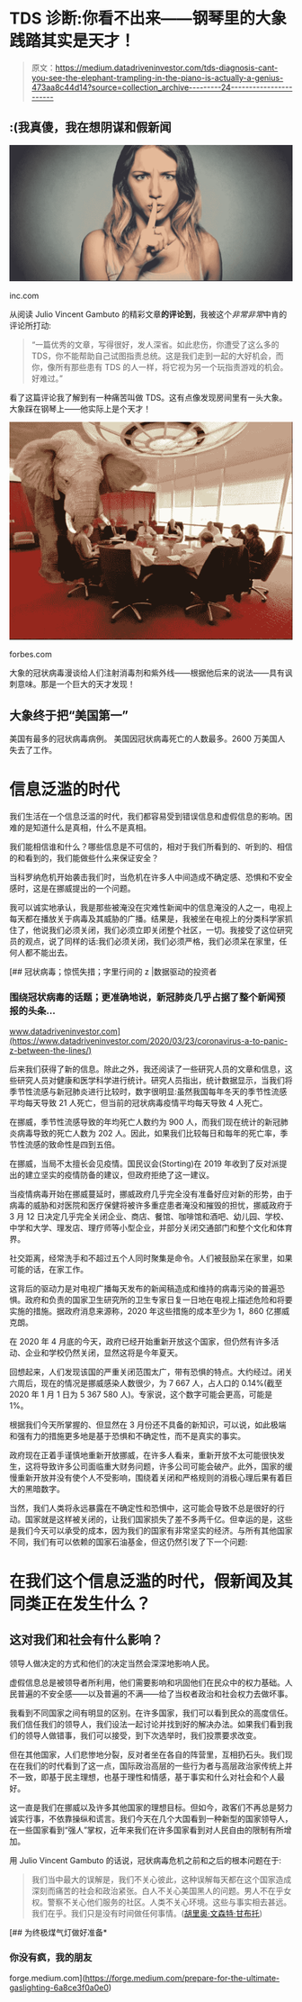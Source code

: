 # TDS 诊断:你看不出来——钢琴里的大象践踏其实是天才！

> 原文：<https://medium.datadriveninvestor.com/tds-diagnosis-cant-you-see-the-elephant-trampling-in-the-piano-is-actually-a-genius-473aa8c44d14?source=collection_archive---------24----------------------->

## :(我真傻，我在想阴谋和假新闻

![](img/f886573619ca6e2e4e6b9f9b8850e9a2.png)

inc.com

从阅读 Julio Vincent Gambuto 的精彩文章**的评论到**，我被这个*非常非常*中肯的评论所打动:

> “一篇优秀的文章，写得很好，发人深省。如此悲伤，你遭受了这么多的 TDS，你不能帮助自己试图指责总统。这是我们走到一起的大好机会，而你，像所有那些患有 TDS 的人一样，将它视为另一个玩指责游戏的机会。好难过。”

看了这篇评论我了解到有一种痛苦叫做 TDS。这有点像发现房间里有一头大象。大象踩在钢琴上——他实际上是个天才！

![](img/eb03616017f9c3427750b75f344a065b.png)

forbes.com

大象的冠状病毒漫谈给人们注射消毒剂和紫外线——根据他后来的说法——具有讽刺意味。那是一个巨大的天才发现！

## 大象终于把“美国第一”

美国有最多的冠状病毒病例。
美国因冠状病毒死亡的人数最多。2600 万美国人失去了工作。

# 信息泛滥的时代

我们生活在一个信息泛滥的时代，我们都容易受到错误信息和虚假信息的影响。困难的是知道什么是真相，什么不是真相。

我们能相信谁和什么？哪些信息是不可信的，相对于我们所看到的、听到的、相信的和看到的，我们能做些什么来保证安全？

当科罗纳危机开始袭击我们时，当危机在许多人中间造成不确定感、恐惧和不安全感时，这是在挪威提出的一个问题。

我可以诚实地承认，我是那些被淹没在灾难性新闻中的信息淹没的人之一，电视上每天都在播放关于病毒及其威胁的广播。结果是，我被坐在电视上的分类科学家抓住了，他说我们必须关闭，我们必须立即关闭整个社区，一切。我接受了这位研究员的观点，说了同样的话:我们必须关闭，我们必须严格，我们必须呆在家里，任何人都不能出去。

[](https://www.datadriveninvestor.com/2020/03/23/coronavirus-a-to-panic-z-between-the-lines/) [## 冠状病毒；惊慌失措；字里行间的 z |数据驱动的投资者

### 围绕冠状病毒的话题；更准确地说，新冠肺炎几乎占据了整个新闻预报的头条…

www.datadriveninvestor.com](https://www.datadriveninvestor.com/2020/03/23/coronavirus-a-to-panic-z-between-the-lines/) 

后来我们获得了新的信息。除此之外，我还阅读了一些研究人员的文章和信息，这些研究人员对健康和医学科学进行统计。研究人员指出，统计数据显示，当我们将季节性流感与新冠肺炎进行比较时，数字很明显:虽然我国每年冬天的季节性流感平均每天导致 21 人死亡，但当前的冠状病毒疫情平均每天导致 4 人死亡。

在挪威，季节性流感导致的年均死亡人数约为 900 人，而我们现在统计的新冠肺炎病毒导致的死亡人数为 202 人。因此，如果我们比较每日和每年的死亡率，季节性流感的致命性是四到五倍。

在挪威，当局不太擅长会见疫情。国民议会(Storting)在 2019 年收到了反对派提出的建立坚实的疫情防备的建议，但政府拒绝了这一建议。

当疫情病毒开始在挪威蔓延时，挪威政府几乎完全没有准备好应对新的形势，由于病毒的威胁和对医院和医疗保健将被许多重症患者淹没和摧毁的担忧，挪威政府于 3 月 12 日决定几乎完全关闭企业、商店、餐馆、咖啡馆和酒吧、幼儿园、学校、中学和大学、理发店、理疗师等小型企业，并部分关闭交通部门和整个文化和体育界。

社交距离，经常洗手和不超过五个人同时聚集是命令。人们被鼓励呆在家里，如果可能的话，在家工作。

这背后的驱动力是对电视广播每天发布的新闻稿造成和维持的病毒污染的普遍恐惧。政府和负责的国家卫生研究所的卫生专家日复一日地在电视上描述危险和将要实施的措施。据政府消息来源称，2020 年这些措施的成本至少为 1，860 亿挪威克朗。

在 2020 年 4 月底的今天，政府已经开始重新开放这个国家，但仍然有许多活动、企业和学校仍然关闭，显然这将是今年夏天。

回想起来，人们发现该国的严重关闭范围太广，带有恐惧的特点。大约经过。闭关六周后，现在的情况是挪威感染人数很少，为 7 667 人，占人口的 0.14%(截至 2020 年 1 月 1 日为 5 367 580 人)。专家说，这个数字可能会更高，可能是 1%。

根据我们今天所掌握的、但显然在 3 月份还不具备的新知识，可以说，如此极端和强有力的措施更多地是基于恐惧和不确定性，而不是真实的事实。

政府现在正着手谨慎地重新开放挪威，在许多人看来，重新开放不太可能很快发生，这将导致许多公司面临重大财务问题，许多公司可能会破产。此外，国家的缓慢重新开放并没有使个人不受影响，围绕着关闭和严格规则的消极心理后果有着巨大的黑暗数字。

当然，我们人类将永远暴露在不确定性和恐惧中，这可能会导致不总是很好的行动。国家就是这样被关闭的，让我们国家损失了差不多两千亿。但幸运的是，这些是我们今天可以承受的成本，因为我们的国家有非常坚实的经济。与所有其他国家不同，我们有可以依赖的国家石油基金，但这仍然引发了下一个问题:

# 在我们这个信息泛滥的时代，假新闻及其同类正在发生什么？

## 这对我们和社会有什么影响？

领导人做决定的方式和他们的决定当然会深深地影响人民。

虚假信息总是被领导者所利用，他们需要影响和巩固他们在民众中的权力基础。人民普遍的不安全感——以及普遍的不满——给了当权者政治和社会权力去做坏事。

我看到不同国家之间有明显的区别。在许多国家，我们可以看到民众的高度信任。我们信任我们的领导人，我们设法一起讨论并找到好的解决办法。如果我们看到我们的领导人做错事，我们可以接受，到下次选举时，我们投票要求改变。

但在其他国家，人们悲惨地分裂，反对者坐在各自的阵营里，互相扔石头。我们现在在我们的时代看到了这一点，国际政治高层的一些行为者与高层政治家传统上并不一致，即基于民主理想，也基于理性和情感，基于事实和什么对社会和个人最好。

这一直是我们在挪威以及许多其他国家的理想目标。但如今，政客们不再总是努力诚实行事，不依靠操纵和谎言。我们今天在几个大国看到一种新型的国家领导人，在一些国家看到“强人”掌权，近年来我们在许多国家看到对人民自由的限制有所增加。

用 Julio Vincent Gambuto 的话说，冠状病毒危机之前和之后的根本问题在于:

> 我们当中最大的误解是，我们不关心彼此，这种误解每天都在这个国家造成深刻而痛苦的社会和政治紧张。白人不关心美国黑人的问题。男人不在乎女权。警察不关心他们服务的社区。人类不关心环境。这些与事实相去甚远。我们在乎。我们只是没有时间做任何事情。([胡里奥·文森特·甘布托](https://forge.medium.com/@juliovincent?source=post_page-----6a8ce3f0a0e0----------------------))

[](https://forge.medium.com/prepare-for-the-ultimate-gaslighting-6a8ce3f0a0e0) [## 为终极煤气灯做好准备*

### 你没有疯，我的朋友

forge.medium.com](https://forge.medium.com/prepare-for-the-ultimate-gaslighting-6a8ce3f0a0e0)
